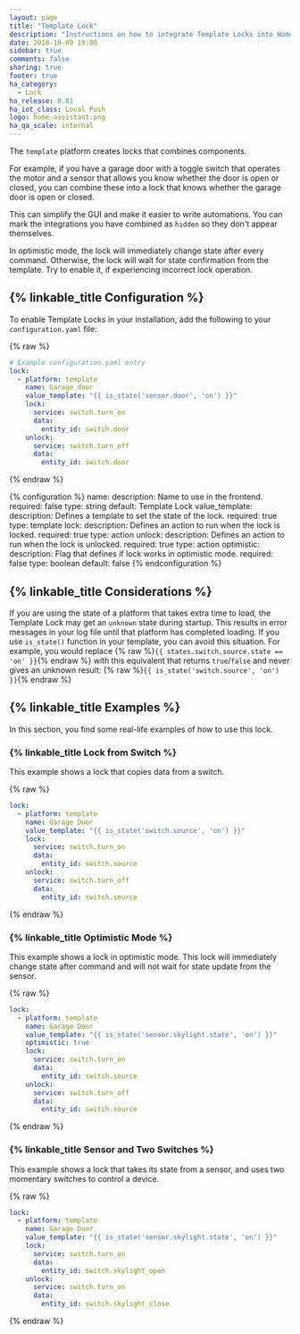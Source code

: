 ```yaml
---
layout: page
title: "Template Lock"
description: "Instructions on how to integrate Template Locks into Home Assistant."
date: 2018-10-09 19:00
sidebar: true
comments: false
sharing: true
footer: true
ha_category:
  - Lock
ha_release: 0.81
ha_iot_class: Local Push
logo: home-assistant.png
ha_qa_scale: internal
---
```


The `template` platform creates locks that combines components.

For example, if you have a garage door with a toggle switch that operates the motor and a sensor that allows you know whether the door is open or closed, you can combine these into a lock that knows whether the garage door is open or closed.

This can simplify the GUI and make it easier to write automations. You can mark the integrations you have combined as `hidden` so they don't appear themselves.

In optimistic mode, the lock will immediately change state after every command. Otherwise, the lock will wait for state confirmation from the template. Try to enable it, if experiencing incorrect lock operation.

## {% linkable_title Configuration %}

To enable Template Locks in your installation, add the following to your `configuration.yaml` file:

{% raw %}
```yaml
# Example configuration.yaml entry
lock:
  - platform: template
    name: Garage door
    value_template: "{{ is_state('sensor.door', 'on') }}"
    lock:
      service: switch.turn_on
      data:
        entity_id: switch.door
    unlock:
      service: switch.turn_off
      data:
        entity_id: switch.door
```
{% endraw %}

{% configuration %}
  name:
    description: Name to use in the frontend.
    required: false
    type: string
    default: Template Lock
  value_template:
    description: Defines a template to set the state of the lock.
    required: true
    type: template
  lock:
    description: Defines an action to run when the lock is locked.
    required: true
    type: action
  unlock:
    description: Defines an action to run when the lock is unlocked.
    required: true
    type: action
  optimistic:
    description: Flag that defines if lock works in optimistic mode.
    required: false
    type: boolean
    default: false
{% endconfiguration %}

## {% linkable_title Considerations %}

If you are using the state of a platform that takes extra time to load, the Template Lock may get an `unknown` state during startup. This results in error messages in your log file until that platform has completed loading. If you use `is_state()` function in your template, you can avoid this situation. For example, you would replace {% raw %}`{{ states.switch.source.state == 'on' }}`{% endraw %} with this equivalent that returns `true`/`false` and never gives an unknown result: {% raw %}`{{ is_state('switch.source', 'on') }}`{% endraw %}

## {% linkable_title Examples %}

In this section, you find some real-life examples of how to use this lock.

### {% linkable_title Lock from Switch %}

This example shows a lock that copies data from a switch.

{% raw %}
```yaml
lock:
  - platform: template
    name: Garage Door
    value_template: "{{ is_state('switch.source', 'on') }}"
    lock:
      service: switch.turn_on
      data:
        entity_id: switch.source
    unlock:
      service: switch.turn_off
      data:
        entity_id: switch.source
```
{% endraw %}

### {% linkable_title Optimistic Mode %}

This example shows a lock in optimistic mode. This lock will immediately change state after command and will not wait for state update from the sensor.

{% raw %}
```yaml
lock:
  - platform: template
    name: Garage Door
    value_template: "{{ is_state('sensor.skylight.state', 'on') }}"
    optimistic: true
    lock:
      service: switch.turn_on
      data:
        entity_id: switch.source
    unlock:
      service: switch.turn_off
      data:
        entity_id: switch.source
```
{% endraw %}

### {% linkable_title Sensor and Two Switches %}

This example shows a lock that takes its state from a sensor, and uses two momentary switches to control a device.

{% raw %}
```yaml
lock:
  - platform: template
    name: Garage Door
    value_template: "{{ is_state('sensor.skylight.state', 'on') }}"
    lock:
      service: switch.turn_on
      data:
        entity_id: switch.skylight_open
    unlock:
      service: switch.turn_on
      data:
        entity_id: switch.skylight_close
```
{% endraw %}
